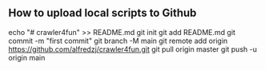 ## How to upload local scripts to Github 
echo "# crawler4fun" >> README.md
git init
git add README.md
git commit -m "first commit"
git branch -M main
git remote add origin https://github.com/alfredzj/crawler4fun.git
git pull origin master
git push -u origin main
